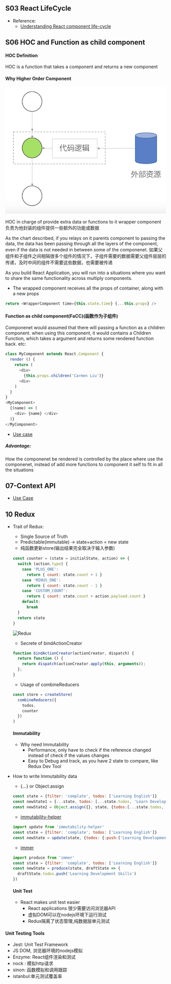 ## S03 React LifeCycle

* Reference:
  * [Understanding React component life-cycle](https://code.likeagirl.io/understanding-react-component-life-cycle-49bf4b8674de)

## S06 HOC and Function as child component


#### HOC Definition
HOC is a function that takes a component and returns a new component

#### Why Higher Order Component

![HOC](./doc/resource/images/HOC.png)

HOC in charge of provide extra data or functions to it wrapper component 负责为他封装的组件提供一些额外的功能或数据

As the chart described, if you relays on it parents component to passing the data, the data has been passing through all the layers of the component, even if the data is not needed in between some of the componenet. 如果父组件和子组件之间相隔很多个组件的情况下，子组件需要的数据需要父组件层层的传递，及时中间的组件不需要这些数据，也需要被传递

As you build React Application, you will run into a situations where you want to share the same functionality across multiply components.

* The wrapped component receives all the props of container, along with a new props
```javascript
return <WrapperComponent time={this.state.time} {...this.props} />
```

#### Function as child component(FaCC)(函数作为子组件)

Componenet would assumed that there will passing a function as a children component. when using this component, it would contains a Children Function, which takes a argument and returns some rendered function back. etc:

```javascript
class MyComponent extends React.Component {
  render () {
    return (
      <div>
        {this.props.children('Carmen Liu')}
      <div>
    )
  }
}
<MyComponent>
  {(name) => (
    <div> {name} </div>
  )}
</MyComponent>
```

* [Use case](./src/c06/AdvancedTabSelector.js)

##### Advantage:
How the componenet be rendered is controlled by the place where use the componenet, instead of add more functions to component it self to fit in all the situations


## 07-Context API

* [Use Case](./src/c07/LocaleSample.js)

## 10 Redux
* Trait of Redux: 
  * Single Source of Truth
  * Predictable(immutable) -> state+action = new state
  * 纯函数更新store(输出结果完全取决于输入参数)
  ```js
  const counter = (state = initialState, action) => {
    switch (action.type) {
      case 'PLUS_ONE':
        return { count: state.count + 1 }
      case 'MINUS_ONE':
        return { count: state.count - 1 }
      case 'CUSTOM_COUNT':
        return { count: state.count + action.payload.count }
      default:
        break
    }
    return state
  }
  ```

  ![Redux](/doc/resource/images/redux.png)

  * Secrete of bindActionCreator
  ```js
  function bindActionCreator(actionCreator, dispatch) {
    return function () {
      return dispatch(actionCreator.apply(this, arguments));
    };
  }
  ```

  * Usage of combineReducers
  ```js
  const store = createStore(
    combineReducers({
      todos,
      counter
    })
  )
  ```

  #### Immutability
  * Why need Immutability
    * Performance, only have to check if the reference changed instead of check if the values changes
    * Easy to Debug and track, as you have 2 state to compare, like Redux Dev Tool

* How to write Immutability data
  * {...} or Object.assign
  ```javascript
  const state = {filter: 'complate', todos: ['Learning English']}
  const newState1 = {...state, todos: [...state.todos, 'Learn Development Skills']}
  const newState2 = Object.assign({}, state, {todos:[...state.todos, 'Learn Development Skills']})
  ```
  * [immutability-helper](https://github.com/kolodny/immutability-helper)
  ```js
  import update from 'immutability-helper'
  const state = {filter: 'complate', todos: ['Learning English']}
  const newState = update(state, {todos: {:push:['Learning Development Skills']}})
  ```
  * [immer](https://github.com/mweststrate/immer)
  ```js
  import produce from 'immer'
  const state = {filter: 'complate', todos: ['Learning English']}
  const newState = produce(state, draftState => {
    draftState.todos.push('Learning Development Skills')
  })
  ```

  #### Unit Test
  * React makes unit test easier
    * React applications 很少需要访问浏览器API
    * 虚拟DOM可以在nodejs环境下运行测试
    * Redux隔离了状态管理,纯数据层单元测试

#### Unit Testing Tools
* Jest: Unit Test Framework
* JS DOM, 浏览器环境的nodejs模拟
* Enzyme: React组件渲染和测试
* nock : 模拟http请求
* sinon: 函数模拟和调用跟踪
* istanbul:单元测试覆盖率

